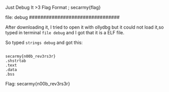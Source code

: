 Just Debug It >3
Flag Format ; secarmy{flag}

file: debug
################################

After downloading it, I tried to open it with ollydbg but it could not load it,so typed in terminal <code>file debug</code> and I got that it is a ELF file.

So typed <code>strings debug</code> and got this:

<code>
secarmy{n00b_rev3rs3r}
.shstrtab
.text
.data
.bss
</code>

Flag: secarmy{n00b_rev3rs3r}
